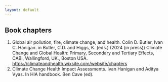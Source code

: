 ```yaml
---
layout: default
---
```


## Book chapters


1. Global air pollution, fire, climate change, and health.  Colin D. Butler, Ivan C. Hanigan. in Butler, C.D. and Higgs, K. (eds.) (2024 (in press)) Climate Change and Global Health: Primary, Secondary and Tertiary Effects, CABI, Wallingford, UK., Boston USA. https://climateandhealth.wixsite.com/website/chapters  
1. Climate Change Health Impact Assessments. Ivan Hanigan and Aditya Vyas. In HIA handbook. Ben Cave (ed).

